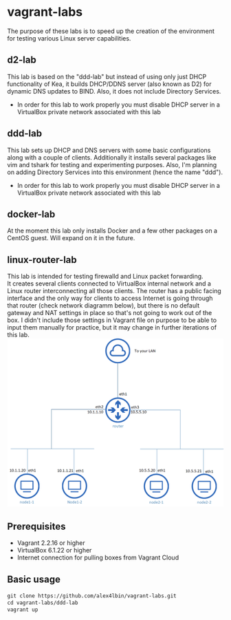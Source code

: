 # vagrant-labs

The purpose of these labs is to speed up the creation of the environment for testing various Linux server capabilities.

## d2-lab

This lab is based on the "ddd-lab" but instead of using only just DHCP functionality of Kea, it builds DHCP/DDNS server (also known as D2) for dynamic DNS updates to BIND. Also, it does not include Directory Services.

* In order for this lab to work properly you must disable DHCP server in a VirtualBox private network associated with this lab

## ddd-lab

This lab sets up DHCP and DNS servers with some basic configurations along with a couple of clients. Additionally it installs several packages like vim and tshark for testing and experimenting purposes.
Also, I'm planning on adding Directory Services into this environment (hence the name "ddd").

* In order for this lab to work properly you must disable DHCP server in a VirtualBox private network associated with this lab

## docker-lab

At the moment this lab only installs Docker and a few other packages on a CentOS guest. Will expand on it in the future.

## linux-router-lab

This lab is intended for testing firewalld and Linux packet forwarding.  
It creates several clients connected to VirtualBox internal network and a Linux router interconnecting all those clients. The router has a public facing interface and the only way for clients to access Internet is going through that router (check network diagramm below), but there is no default gateway and NAT settings in place so that's not going to work out of the box. I didn't include those settings in Vagrant file on purpose to be able to input them manually for practice, but it may change in further iterations of this lab.
![diagramm](images/lr-diagramm.png)

## Prerequisites

* Vagrant 2.2.16 or higher
* VirtualBox 6.1.22 or higher
* Internet connection for pulling boxes from Vagrant Cloud

## Basic usage

```
git clone https://github.com/alex4lbin/vagrant-labs.git
cd vagrant-labs/ddd-lab
vagrant up
```
